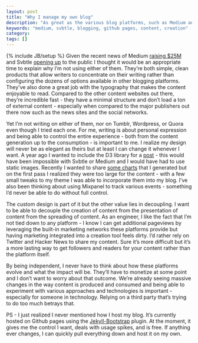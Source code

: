 ```yaml
---
layout: post
title: "Why I manage my own blog"
description: "As great as the various blog platforms, such as Medium and Svbtle, are, I manage my own blog. Managing my own blog gives me the control I want and prevents me from having to rely on the provided marketing that I have no control over."
keywords: "medium, svbtle, blogging, github pages, content, creation"
category:
tags: []
---
```

{% include JB/setup %}
Given the recent news of Medium <a href="http://recode.net/2014/01/28/medium-evan-williams-post-twitter-media-startup-raises-25-million-round/" target="_blank">raising $25M</a> and Svbtle <a href="http://blog.svbtle.com/open-for-everyone" target="_blank">opening up</a> to the public I thought it would be an appropriate time to explain why I’m not using either of them. They’re both simple, clean products that allow writers to concentrate on their writing rather than configuring the dozens of options available in other blogging platforms. They’ve also done a great job with the typography that makes the content enjoyable to read. Compared to the other content websites out there, they’re incredible fast - they have a minimal structure and don’t load a ton of external content - especially when compared to the major publishers out there now such as the news sites and the social networks.

Yet I’m not writing on either of them, nor on Tumblr, Wordpress, or Quora even though I tried each one. For me, writing is about personal expression and being able to control the entire experience - both from the content generation up to the consumption - is important to me. I realize my design will never be as elegant as theirs but at least I can change it whenever I want. A year ago I wanted to include the D3 library for a <a href="http://dangoldin.com/2013/02/12/analysis-of-lincolns-words/">post</a> - this would have been impossible with Svbtle or Medium and I would have had to use static images. Recently I wanted to share <a href="http://dangoldin.com/2014/01/09/taxi-prices-around-the-world/">some charts</a> that I generated but on the first pass I realized they were too large for the content - with a few small tweaks to my theme I was able to incorporate them into my blog. I’ve also been thinking about using Mixpanel to track various events - something I’d never be able to do without full control.

The custom design is part of it but the other value lies in decoupling. I want to be able to decouple the creation of content from the presentation of content from the spreading of content. As an engineer, I like the fact that I’m not tied down to any platform - I know I can get additional pageviews by leveraging the built-in marketing networks these platforms provide but having marketing integrated into a creation tool feels dirty. I’d rather rely on Twitter and Hacker News to share my content. Sure it’s more difficult but it’s a more lasting way to get followers and readers for your content rather than the platform itself.

By being independent, I never have to think about how these platforms evolve and what the impact will be. They’ll have to monetize at some point and I don’t want to worry about that outcome. We’re already seeing massive changes in the way content is produced and consumed and being able to experiment with various approaches and technologies is important - especially for someone in technology. Relying on a third party that’s trying to do too much betrays that.

PS - I just realized I never mentioned how I host my blog. It’s currently hosted on Github pages using the <a href="http://jekyllbootstrap.com/" target="_blank">Jekyll-Bootstrap</a> plugin. At the moment, it gives me the control I want, deals with usage spikes, and is free. If anything ever changes, I can quickly pull everything down and host it on my own.